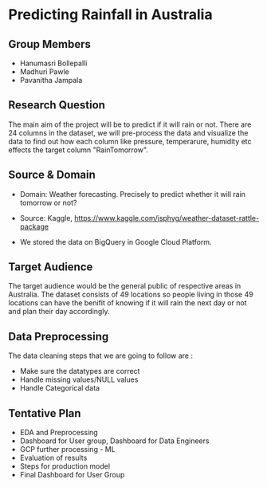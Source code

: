 # Predicting Rainfall in Australia

## Group Members
* Hanumasri Bollepalli
* Madhuri Pawle
* Pavanitha Jampala

## Research Question

The main aim of the project will be to predict if it will rain or not. There are 24 columns in the dataset, we will pre-process the data and visualize the data to find out how each column like pressure, temperarure, humidity etc effects the target column "RainTomorrow".

## Source & Domain

* Domain: Weather forecasting. Precisely to predict whether it will rain tomorrow or not?

* Source: Kaggle, https://www.kaggle.com/jsphyg/weather-dataset-rattle-package

* We stored the data on BigQuery in Google Cloud Platform.

## Target Audience

The target audience would be the general public of respective areas in Australia. The dataset consists of 49 locations so people living in those 49 locations can have the benifit of knowing if it will rain the next day or not and plan their day accordingly.

## Data Preprocessing

The data cleaning steps that we are going to follow are :
* Make sure the datatypes are correct
* Handle missing values/NULL values
* Handle Categorical data

## Tentative Plan

* EDA and Preprocessing
* Dashboard for User group, Dashboard for Data Engineers
* GCP further processing - ML
* Evaluation of results
* Steps for production model
* Final Dashboard for User Group
